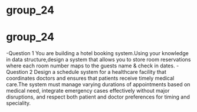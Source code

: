 # group_24
# group_24
-Question 1
You are building a hotel booking system.Using your knowledge in data structure,design a system that allows you to store room reservations where each room number maps to the guests name &  check in dates.
-Question 2
Design a schedule system for a healthcare facility that coordinates doctors and ensures that patients receive timely medical care.The system must manage varying durations of appointments based on medical need, integrate emergency cases effectively without major disruptions, and respect both patient and doctor preferences for timing and speciality.
